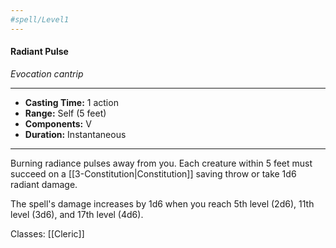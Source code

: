```yaml
---
#spell/Level1
---
```

#### Radiant Pulse
*Evocation cantrip*
___
- **Casting Time:** 1 action
- **Range:** Self (5 feet)
- **Components:** V
- **Duration:** Instantaneous
---
Burning radiance pulses away from you. Each creature within 5 feet must succeed on a [[3-Constitution|Constitution]] saving throw or take 1d6 radiant damage.

The spell's damage increases by 1d6 when you reach 5th level (2d6), 11th level (3d6), and 17th level (4d6).

Classes: [[Cleric]]